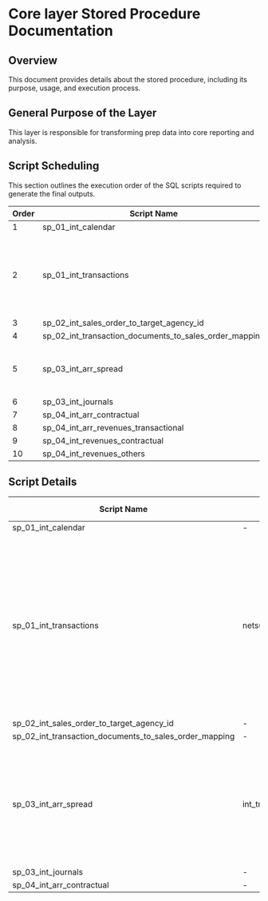 # Core layer Stored Procedure Documentation 

## Overview
This document provides details about the stored procedure, including its purpose, usage, and execution process.

## General Purpose of the Layer
This layer is responsible for transforming prep data into core reporting and analysis.

## Script Scheduling
This section outlines the execution order of the SQL scripts required to generate the final outputs.

| Order | Script Name                                                | Purpose                                                                                      |
|-------|------------------------------------------------------------|----------------------------------------------------------------------------------------------|
| 1     | sp_01_int_calendar                                         | -                                                                                            |
| 2     | sp_01_int_transactions                                     | Creates a single source of truth for Sales Orders, Return Authorizations, and Credit Memos. |
| 3     | sp_02_int_sales_order_to_target_agency_id                  | -                                                                                            |
| 4     | sp_02_int_transaction_documents_to_sales_order_mapping     | -                                                                                            |
| 5     | sp_03_int_arr_spread                                       | Creates the ARR spreading based on internal CP logic.                                        |
| 6     | sp_03_int_journals                                         | -                                                                                            |
| 7     | sp_04_int_arr_contractual                                  | -                                                                                            |
| 8     | sp_04_int_arr_revenues_transactional                       | -                                                                                            |
| 9     | sp_04_int_revenues_contractual                             | -                                                                                            |
| 10    | sp_04_int_revenues_others                                  | -                                                                                            |

## Script Details

| Script Name                                            | Source     | Target                                 | Summarisation Logic                                                                                                         |
|--------------------------------------------------------|------------|----------------------------------------|-----------------------------------------------------------------------------------------------------------------------------|
| sp_01_int_calendar                              | -          | -                                      | -                                                                                                                           |
| sp_01_int_transactions                           | netsuite_transaction_part1 | int_transactions          | • Transaction Classification <br> • Join transactions with transaction line <br> • Data Cleaning & Preparation <br> • Get data of: <br> - Revenue class <br> - Item <br> - Product suite <br> - Product subtype <br> - Entity <br> - Customer |
| sp_02_int_sales_order_to_target_agency_id        | -          | -                                      | -                                                                                                                           |
| sp_02_int_transaction_documents_to_sales_order_mapping| -      | -                                      | -                                                                                                                           |
| sp_03_int_arr_spread                        | int_transactions | int_arr_spread | • Revenue Type Classification <br> • Sales Order Number Mapping <br> • Calculate ARR and MRR <br> • Find the spread dates, period, and amount |
| sp_03_int_journals| -          | -                                      | -                                                                                                                           |
| sp_04_int_arr_contractual                        | -          | -                                      | -                                                                                                                           |
